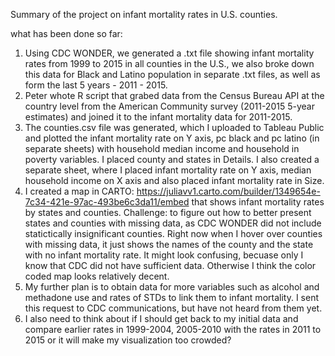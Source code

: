Summary of the project on infant mortality rates in U.S. counties.

what has been done so far:

1. Using CDC WONDER, we generated a .txt file showing infant mortality rates from 1999 to 2015 in all counties in the U.S., we also broke down this data for Black and Latino population in separate  .txt files, as well as form the last 5 years - 2011 - 2015. 
2. Peter whote R script that grabed data from the Census Bureau API at the country level from the American Community survey (2011-2015 5-year estimates) and joined it to the infant mortality data for 2011-2015.
3. The counties.csv file was generated, which I uploaded to Tableau Public and plotted the infant mortality rate on Y axis, pc black and pc latino (in separate sheets) with household median income and household in poverty variables. I placed county and states in Details. I also created a separate sheet, where I placed infant mortality rate on Y axis, median household income on X axis and also placed infant mortality rate in Size.
4. I created a map in CARTO: https://juliavv1.carto.com/builder/1349654e-7c34-421e-97ac-493be6c3da11/embed that shows infant mortality rates by states and counties. Challenge: to figure out how to better present states and counties with missing data, as CDC WONDER did not include statictically insignificant counties. Right now when I hover over counties with missing data, it just shows the names of the county and the state with no infant mortality rate. It might look confusing, becuase only I know that CDC did not have sufficient data. Otherwise I think the color coded map looks relatively decent. 
5. My further plan is to obtain data for more variables such as alcohol and methadone use and rates of STDs to link them to infant mortality. I sent this request to CDC communications, but have not heard from them yet.
6. I also need to think about if I should get back to my initial data and compare earlier rates in 1999-2004, 2005-2010 with the rates in 2011 to 2015 or it will make my visualization too crowded?













